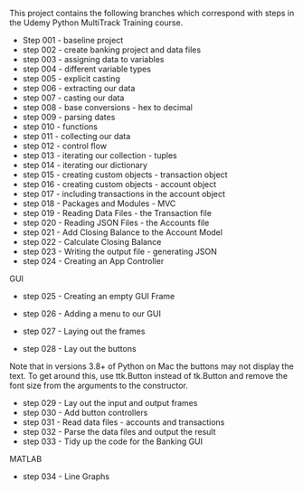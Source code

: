 This project contains the following branches which correspond with steps in the Udemy Python MultiTrack Training course.

* Step 001 - baseline project 
* step 002 - create banking project and data files
* step 003 - assigning data to variables
* step 004 - different variable types
* step 005 - explicit casting
* step 006 - extracting our data
* step 007 - casting our data
* step 008 - base conversions - hex to decimal
* step 009 - parsing dates
* step 010 - functions
* step 011 - collecting our data
* step 012 - control flow
* step 013 - iterating our collection - tuples
* step 014 - iterating our dictionary
* step 015 - creating custom objects - transaction object
* step 016 - creating custom objects - account object
* step 017 - including transactions in the account object
* step 018 - Packages and Modules - MVC
* step 019 - Reading Data Files - the Transaction file
* step 020 - Reading JSON Files - the Accounts file
* step 021 - Add Closing Balance to the Account Model
* step 022 - Calculate Closing Balance
* step 023 - Writing the output file - generating JSON
* step 024 - Creating an App Controller

GUI 

* step 025 - Creating an empty GUI Frame
* step 026 - Adding a menu to our GUI
* step 027 - Laying out the frames

* step 028 - Lay out the buttons

Note that in versions 3.8+ of Python on Mac the buttons may not display the text.  To get around this, use ttk.Button instead of tk.Button and remove the font size from the arguments to the constructor.

* step 029 - Lay out the input and output frames
* step 030 - Add button controllers
* step 031 - Read data files - accounts and transactions
* step 032 - Parse the data files and output the result
* step 033 - Tidy up the code for the Banking GUI

MATLAB

* step 034 - Line Graphs
